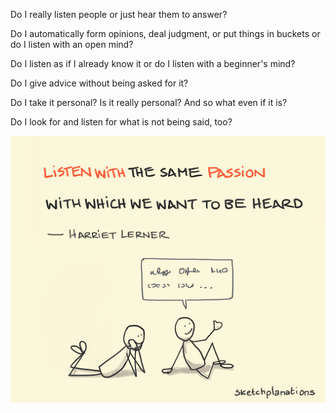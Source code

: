 ---
---

Do I really listen people or just hear them to answer? 

Do I automatically form opinions, deal judgment, or put things in buckets or do I listen with an open mind? 

Do I listen as if I already know it or do I listen with a beginner's mind?

Do I give advice without being asked for it?

Do I take it personal? Is it really personal? And so what even if it is?

Do I look for and listen for what is not being said, too?

![](/assets/static/img/listen-with-passion.png)
